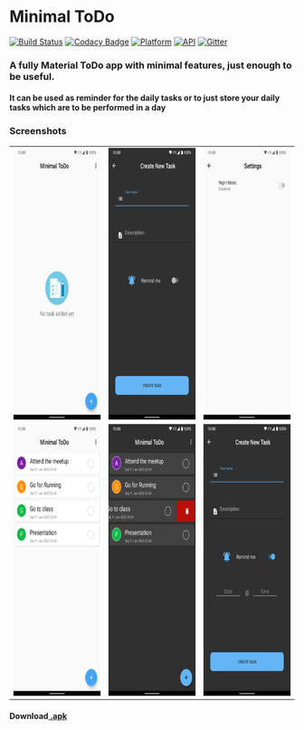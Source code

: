 # Minimal ToDo
[![Build Status](https://travis-ci.org/rob729/Minimal_ToDo.svg?branch=master)](https://travis-ci.org/rob729/Minimal_ToDo)
[![Codacy Badge](https://api.codacy.com/project/badge/Grade/346c2ba7d2d841a48fc83734e3d2d682)](https://app.codacy.com/app/rob729/Minimal_ToDo?utm_source=github.com&utm_medium=referral&utm_content=rob729/Minimal_ToDo&utm_campaign=Badge_Grade_Dashboard)
[![Platform](https://img.shields.io/badge/platform-android-blue.svg)](http://developer.android.com/index.html)
[![API](https://img.shields.io/badge/API-21%2B-blue.svg?style=flat)](https://android-arsenal.com/api?level=21)
[![Gitter](https://badges.gitter.im/Minimal-ToDo/community.svg)](https://gitter.im/Minimal-ToDo/community?utm_source=badge&utm_medium=badge&utm_campaign=pr-badge)
### A fully Material ToDo app with minimal features, just enough to be useful.
#### It can be used as reminder for the daily tasks or to just store your daily tasks which are to be performed in a day

### Screenshots
<table>
        <tr>
<td><img src = "screenshots/s1.png" height = "480" width="230"></td>
<td><img src = "screenshots/s2.png" height = "480" width="230"></td>
<td><img src = "screenshots/s3.png" height = "480" width="230"></td>
        </tr>
    <tr>
<td><img src = "screenshots/s4.png" height = "480" width="230"></td>
<td><img src = "screenshots/s5.png" height = "480" width="230"></td>
<td><img src = "screenshots/s6.png" height = "480" width="230"></td>
        </tr>
</table>     

#### Download[ .apk](https://github.com/rob729/Minimal_ToDo/raw/master/app-debug.apk)
